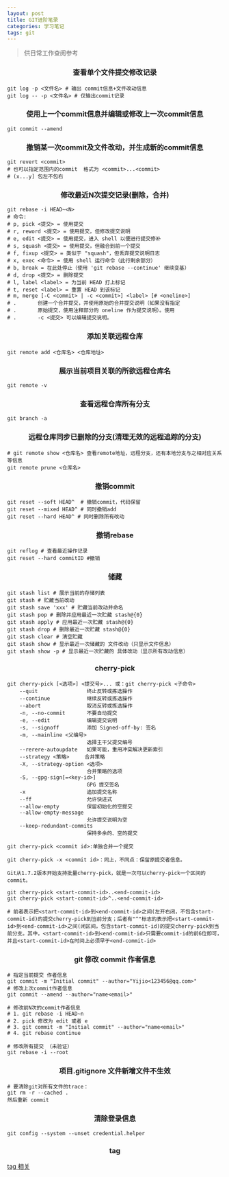 ```yaml
---
layout: post
title: GIT进阶笔录
categories: 学习笔记
tags: git
---
```


> 供日常工作查阅参考

<h3 align="center">查看单个文件提交修改记录</h3>

```shell
git log -p <文件名> # 输出 commit信息+文件改动信息
git log -- -p <文件名> # 仅输出commit记录
```

<h3 align="center">使用上一个commit信息并编辑或修改上一次commit信息</h3>

```shell
git commit --amend
```

<h3 align="center">撤销某一次commit及文件改动，并生成新的commit信息</h3>

```shell
git revert <commit>
# 也可以指定范围内的commit  格式为 <commit>...<commit>
# (x...y] 包左不包右
```

<h3 align="center">修改最近N次提交记录(删除，合并)</h3>

```shell
git rebase -i HEAD~<N>
# 命令:
# p, pick <提交> = 使用提交
# r, reword <提交> = 使用提交，但修改提交说明
# e, edit <提交> = 使用提交，进入 shell 以便进行提交修补
# s, squash <提交> = 使用提交，但融合到前一个提交
# f, fixup <提交> = 类似于 "squash"，但丢弃提交说明日志
# x, exec <命令> = 使用 shell 运行命令（此行剩余部分）
# b, break = 在此处停止（使用 'git rebase --continue' 继续变基）
# d, drop <提交> = 删除提交
# l, label <label> = 为当前 HEAD 打上标记
# t, reset <label> = 重置 HEAD 到该标记
# m, merge [-C <commit> | -c <commit>] <label> [# <oneline>]
# .       创建一个合并提交，并使用原始的合并提交说明（如果没有指定
# .       原始提交，使用注释部分的 oneline 作为提交说明）。使用
# .       -c <提交> 可以编辑提交说明。
```

<h3 align="center">添加关联远程仓库</h3>

```shell
git remote add <仓库名> <仓库地址>
```

<h3 align="center">展示当前项目关联的所欲远程仓库名</h3>

```shell
git remote -v
```

<h3 align="center">查看远程仓库所有分支</h3>

```shell
git branch -a
```

<h3 align="center">远程仓库同步已删除的分支(清理无效的远程追踪的分支)</h3>

```shell
# git remote show <仓库名> 查看remote地址，远程分支，还有本地分支与之相对应关系等信息
git remote prune <仓库名>
```


<h3 align="center">撤销commit</h3>

```shell
git reset --soft HEAD^  # 撤销commit，代码保留
git reset --mixed HEAD^ # 同时撤销add
git reset --hard HEAD^ # 同时删除所有改动
```

<h3 align="center">撤销rebase</h3>

```shell
git reflog # 查看最近操作记录
git reset --hard commitID #撤销
```

<h3 align="center">储藏</h3>

```shell
git stash list # 展示当前的存储列表
git stash # 贮藏当前改动
git stash save 'xxx' # 贮藏当前改动并命名
git stash pop # 删除并应用最近一次贮藏 stash@{0}
git stash apply # 应用最近一次贮藏 stash@{0}
git stash drop # 删除最近一次贮藏 stash@{0}
git stash clear # 清空贮藏
git stash show # 显示最近一次储藏的 文件改动（只显示文件信息）
git stash show -p # 显示最近一次贮藏的 具体改动（显示所有改动信息）
```

<h3 align="center">cherry-pick</h3>

```shell
git cherry-pick [<选项>] <提交号>... 或：git cherry-pick <子命令>
    --quit                终止反转或拣选操作
    --continue            继续反转或拣选操作
    --abort               取消反转或拣选操作
    -n, --no-commit       不要自动提交
    -e, --edit            编辑提交说明
    -s, --signoff         添加 Signed-off-by: 签名
    -m, --mainline <父编号>
                          选择主干父提交编号
    --rerere-autoupdate   如果可能，重用冲突解决更新索引
    --strategy <策略>     合并策略
    -X, --strategy-option <选项>
                          合并策略的选项
    -S, --gpg-sign[=<key-id>]
                          GPG 提交签名
    -x                    追加提交名称
    --ff                  允许快进式
    --allow-empty         保留初始化的空提交
    --allow-empty-message
                          允许提交说明为空
    --keep-redundant-commits
                          保持多余的、空的提交

git cherry-pick <commit id>:单独合并一个提交

git cherry-pick -x <commit id>：同上，不同点：保留原提交者信息。

Git从1.7.2版本开始支持批量cherry-pick，就是一次可以cherry-pick一个区间的commit。

git cherry-pick <start-commit-id>..<end-commit-id>
git cherry-pick <start-commit-id>^..<end-commit-id>

# 前者表示把<start-commit-id>到<end-commit-id>之间(左开右闭，不包含start-commit-id)的提交cherry-pick到当前分支；后者有"^"标志的表示把<start-commit-id>到<end-commit-id>之间(闭区间，包含start-commit-id)的提交cherry-pick到当前分支。其中，<start-commit-id>到<end-commit-id>只需要commit-id的前6位即可，并且<start-commit-id>在时间上必须早于<end-commit-id>
```


<h3 align="center">git 修改 commit 作者信息</h3>

```shell
# 指定当前提交 作者信息
git commit -m "Initial commit" --author="Yijio<123456@qq.com>"
# 修改上次commit作者信息
git commit --amend --author="name<email>"

# 修改前N次的commit作者信息
# 1. git rebase -i HEAD~n
# 2. pick 修改为 edit 或者 e
# 3. git commit -m "Initial commit" --author="name<email>"
# 4. git rebase continue

# 修改所有提交 （未验证）
git rebase -i --root
```

<h3 align="center">项目.gitignore 文件新增文件不生效</h3>

```shell
# 要清除git对所有文件的trace：
git rm -r --cached .
然后重新 commit
```

<h3 align="center">清除登录信息</h3>

```shell
git config --system --unset credential.helper
```

<h3 align="center">tag</h3>

[tag 相关](https:#git-scm.com/book/zh/v2/Git-%E5%9F%BA%E7%A1%80-%E6%89%93%E6%A0%87%E7%AD%BE)